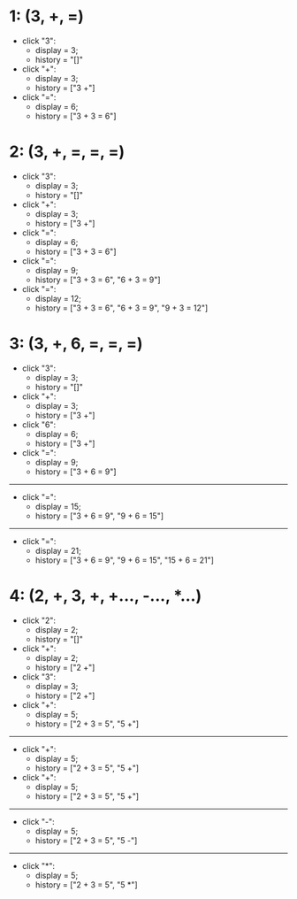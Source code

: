 # 1: (3, +, =)
- click "3":
  - display = 3; 
  - history = "[]"
- click "+":
  - display = 3; 
  - history = ["3 +"]
- click "=":
  - display = 6;
  - history = ["3 + 3 = 6"]

# 2: (3, +, =, =, =)
- click "3":
  - display = 3; 
  - history = "[]"
- click "+":
  - display = 3; 
  - history = ["3 +"]
- click "=":
  - display = 6;
  - history = ["3 + 3 = 6"]
- click "=":
  - display = 9;
  - history = ["3 + 3 = 6", "6 + 3 = 9"]
- click "=":
  - display = 12;
  - history = ["3 + 3 = 6", "6 + 3 = 9", "9 + 3 = 12"]

# 3: (3, +, 6, =, =, =)
- click "3":
  - display = 3;
  - history = "[]"
- click "+":
  - display = 3; 
  - history = ["3 +"]
- click "6":
  - display = 6;
  - history = ["3 +"]
- click "=":
  - display = 9;
  - history = ["3 + 6 = 9"]
---
- click "=":
  - display = 15;
  - history = ["3 + 6 = 9", "9 + 6 = 15"]
---
- click "=":
  - display = 21;
  - history = ["3 + 6 = 9", "9 + 6 = 15", "15 + 6 = 21"]
# 4: (2, +, 3, +, +..., -..., *...)
- click "2":
  - display = 2; 
  - history = "[]"
- click "+":
  - display = 2; 
  - history = ["2 +"]
- click "3":
  - display = 3; 
  - history = ["2 +"]
- click "+":
  - display = 5; 
  - history = ["2 + 3 = 5", "5 +"]
---
- click "+":
  - display = 5; 
  - history = ["2 + 3 = 5", "5 +"]
- click "+":
  - display = 5; 
  - history = ["2 + 3 = 5", "5 +"]
---
- click "-":
  - display = 5; 
  - history = ["2 + 3 = 5", "5 -"]
---
- click "*":
  - display = 5; 
  - history = ["2 + 3 = 5", "5 *"]